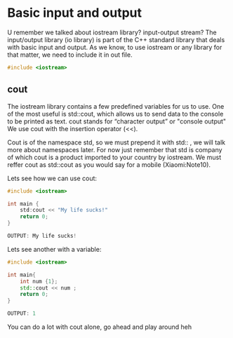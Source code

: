 # Basic input and output

U remember we talked about iostream library? input-output stream? The input/output library (io library) is part of the C++ standard library that 
deals with basic input and output. As we know, to use iostream or any library for that matter, we need to include it in out file.

```cpp
#include <iostream>
```

## cout

The iostream library contains a few predefined variables for us to use. One of the most useful is std::cout, 
which allows us to send data to the console to be printed as text. cout stands for “character output” or "console output"
We use cout with the insertion operator (<<).

Cout is of the namespace std, so we must prepend it with std:: , we will talk more about namespaces later.
For now just remember that std is company of which cout is a product imported to your country by iostream.
We must reffer cout as std::cout as you would say for a mobile (Xiaomi:Note10).

Lets see how we can use cout:

```cpp
#include <iostream>

int main {
	std:cout << "My life sucks!"
	return 0;
}

OUTPUT: My life sucks!
```

Lets see another with a variable:

```cpp
#include <iostream>

int main{
	int num {1};
	std::cout << num ;
	return 0;
}

OUTPUT: 1
```
You can do a lot with cout alone, go ahead and play around heh
